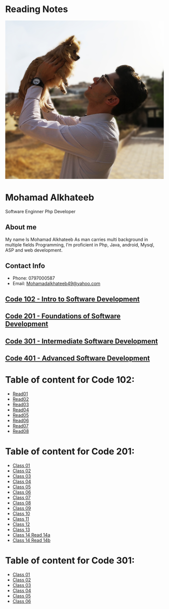 # Reading Notes






![My Image](images/D.jpg)


# Mohamad Alkhateeb
Software Enginner
Php Developer

## About me
My name Is Mohamad Alkhateeb
As man carries multi background in multiple fields Programming,  I’m proficient in Php, Java, android, Mysql, ASP and web development.

## Contact Info
- Phone: 0797000587
- Email: Mohamadalkhateeb49@yahoo.com

## [Code 102 - Intro to Software Development](102)
## [Code 201 - Foundations of Software Development](201)
## [Code 301 - Intermediate Software Development](301)
## [Code 401 - Advanced Software Development](401)



# Table of content for Code 102:
- [Read01](https://alkhateeb49.github.io/reading-notes/read01)
- [Read02](https://alkhateeb49.github.io/reading-notes/read02)
- [Read03](https://alkhateeb49.github.io/reading-notes/read03)
- [Read04](https://alkhateeb49.github.io/reading-notes/read04)
- [Read05](https://alkhateeb49.github.io/reading-notes/read05)
- [Read06](https://alkhateeb49.github.io/reading-notes/read06b)
- [Read07](https://alkhateeb49.github.io/reading-notes/read07)
- [Read08](https://alkhateeb49.github.io/reading-notes/read08)

# Table of content for Code 201:
* [Class 01](https://alkhateeb49.github.io/reading-notes-201/class-01)
* [Class 02](https://alkhateeb49.github.io/reading-notes-201/class-02)
* [Class 03](https://alkhateeb49.github.io/reading-notes-201/class-03)
* [Class 04](https://alkhateeb49.github.io/reading-notes-201/class-04)
* [Class 05](https://alkhateeb49.github.io/reading-notes-201/class-05)
* [Class 06](https://alkhateeb49.github.io/reading-notes-201/class-06)
* [Class 07](https://alkhateeb49.github.io/reading-notes-201/class-07)
* [Class 08](https://alkhateeb49.github.io/reading-notes-201/class-08)
* [Class 09](https://alkhateeb49.github.io/reading-notes-201/class-09)
* [Class 10](https://alkhateeb49.github.io/reading-notes-201/class-10)
* [Class 11](https://alkhateeb49.github.io/reading-notes-201/class-11)
* [Class 12](https://alkhateeb49.github.io/reading-notes-201/class-12)
* [Class 13](https://alkhateeb49.github.io/reading-notes-201/class-13)
* [Class 14 Read 14a](https://alkhateeb49.github.io/reading-notes-201/class-14a)
* [Class 14 Read 14b](https://alkhateeb49.github.io/reading-notes-201/class-14b)

# Table of content for Code 301:
* [Class 01](class-01)
* [Class 02](class-02)
* [Class 03](class-03)
* [Class 04](class-04)
* [Class 05](class-05)
* [Class 06](class-06)
